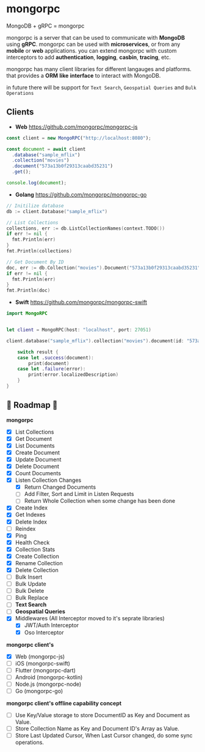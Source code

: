 # mongorpc

MongoDB + gRPC = mongorpc

mongorpc is a server that can be used to communicate with **MongoDB** using **gRPC**. mongorpc can be used with **microservices**, or from any **mobile** or **web** applications. you can extend mongorpc with custom interceptors to add **authentication**, **logging**, **casbin**, **tracing**, etc.

mongorpc has many client libraries for different langauges and platforms. that provides a **ORM** **like** **interface** to interact with MongoDB.

in future there will be support for `Text Search`, `Geospatial Queries` and `Bulk Operations`

Clients
------



- **Web** https://github.com/mongorpc/mongorpc-js

```ts
const client = new MongoRPC("http://localhost:8080");

const document = await client
  .database("sample_mflix")
  .collection("movies")
  .document("573a13b0f29313caabd35231")
  .get();

console.log(document);
```


- **Golang** https://github.com/mongorpc/mongorpc-go
```go
// Initilize database
db := client.Database("sample_mflix")

// List Collections
collections, err := db.ListCollectionNames(context.TODO())
if err != nil {
  fmt.Println(err)
}
fmt.Println(collections)

// Get Document By ID
doc, err := db.Collection("movies").Document("573a13b0f29313caabd35231").Get(context.TODO())
if err != nil {
  fmt.Println(err)
}
fmt.Println(doc)

```


- **Swift** https://github.com/mongorpc/mongorpc-swift

```swift
import MongoRPC


let client = MongoRPC(host: "localhost", port: 27051)

client.database("sample_mflix").collection("movies").document(id: "573a13b0f29313caabd35231").get { result in

    switch result {
    case let .success(document):
        print(document)
    case let .failure(error):
        print(error.localizedDescription)
    }
}

```


## 🚧 **Roadmap** 🚧


**mongorpc**

- [x] List Collections
- [x] Get Document
- [x] List Documents
- [x] Create Document
- [x] Update Document
- [x] Delete Document
- [x] Count Documents
- [x] Listen Collection Changes
    - [x] Return Changed Documents
    - [ ] Add Filter, Sort and Limit in Listen Requests
    - [ ] Return Whole Collection when some change has been done
- [x] Create Index
- [x] Get Indexes
- [x] Delete Index
- [ ] Reindex
- [x] Ping
- [x] Health Check
- [x] Collection Stats
- [x] Create Collection
- [x] Rename Collection
- [x] Delete Collection
- [ ] Bulk Insert
- [ ] Bulk Update
- [ ] Bulk Delete
- [ ] Bulk Replace
- [ ] **Text Search**
- [ ] **Geospatial Queries**
- [x] Middlewares (All Interceptor moved to it's seprate libraries)
    - [x] JWT/Auth Interceptor
    - [x] Oso Interceptor
    
**mongorpc client's**

- [x] Web (mongorpc-js)
- [ ] iOS (mongorpc-swift)
- [ ] Flutter (mongorpc-dart)
- [ ] Android (mongorpc-kotlin)
- [ ] Node.js (mongorpc-node)
- [ ] Go (mongorpc-go)

**mongorpc client's offline capability concept**
- [ ] Use Key/Value storage to store DocumentID as Key and Document as Value.
- [ ] Store Collection Name as Key and Document ID's Array as Value.
- [ ] Store Last Updated Cursor, When Last Cursor changed, do some sync operations.
